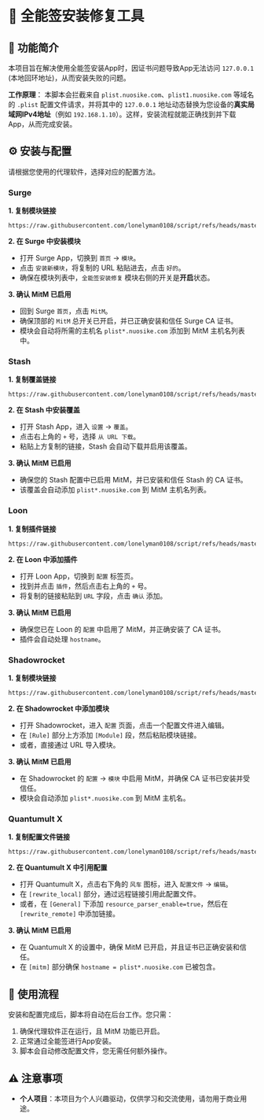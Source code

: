 # 🔧 全能签安装修复工具

    

## 🎯 功能简介

本项目旨在解决使用全能签安装App时，因证书问题导致App无法访问 `127.0.0.1` (本地回环地址)，从而安装失败的问题。

**工作原理**：
本脚本会拦截来自 `plist.nuosike.com`、`plist1.nuosike.com` 等域名的 `.plist` 配置文件请求，并将其中的 `127.0.0.1` 地址动态替换为您设备的**真实局域网IPv4地址**（例如 `192.168.1.10`）。这样，安装流程就能正确找到并下载App，从而完成安装。

## ⚙️ 安装与配置

请根据您使用的代理软件，选择对应的配置方法。

### **Surge**

**1. 复制模块链接**

    https://raw.githubusercontent.com/lonelyman0108/script/refs/heads/master/qnq_install_fix/surge/qnq_install_fix.sgmodule

**2. 在 Surge 中安装模块**

  * 打开 Surge App，切换到 `首页` -\> `模块`。
  * 点击 `安装新模块`，将复制的 URL 粘贴进去，点击 `好的`。
  * 确保在模块列表中，`全能签安装修复` 模块右侧的开关是**开启**状态。

**3. 确认 MitM 已启用**

  * 回到 Surge `首页`，点击 `MitM`。
  * 确保顶部的 `MitM` 总开关已开启，并已正确安装和信任 Surge CA 证书。
  * 模块会自动将所需的主机名 `plist*.nuosike.com` 添加到 MitM 主机名列表中。

### **Stash**

**1. 复制覆盖链接**

    https://raw.githubusercontent.com/lonelyman0108/script/refs/heads/master/qnq_install_fix/stash/qnq_install_fix.stoverride

**2. 在 Stash 中安装覆盖**

  * 打开 Stash App，进入 `设置` -\> `覆盖`。
  * 点击右上角的 `+` 号，选择 `从 URL 下载`。
  * 粘贴上方复制的链接，Stash 会自动下载并启用该覆盖。

**3. 确认 MitM 已启用**

  * 确保您的 Stash 配置中已启用 MitM，并已安装和信任 Stash 的 CA 证书。
  * 该覆盖会自动添加 `plist*.nuosike.com` 到 MitM 主机名列表。

### **Loon**

**1. 复制插件链接**

    https://raw.githubusercontent.com/lonelyman0108/script/refs/heads/master/qnq_install_fix/loon/qnq_install_fix.plugin

**2. 在 Loon 中添加插件**

  * 打开 Loon App，切换到 `配置` 标签页。
  * 找到并点击 `插件`，然后点击右上角的 `+` 号。
  * 将复制的链接粘贴到 `URL` 字段，点击 `确认` 添加。

**3. 确认 MitM 已启用**

  * 确保您已在 Loon 的 `配置` 中启用了 MitM，并正确安装了 CA 证书。
  * 插件会自动处理 `hostname`。

### **Shadowrocket**

**1. 复制模块链接**

    https://raw.githubusercontent.com/lonelyman0108/script/refs/heads/master/qnq_install_fix/shadowrocket/qnq_install_fix.module

**2. 在 Shadowrocket 中添加模块**

  * 打开 Shadowrocket，进入 `配置` 页面，点击一个配置文件进入编辑。
  * 在 `[Rule]` 部分上方添加 `[Module]` 段，然后粘贴模块链接。
  * 或者，直接通过 URL 导入模块。

**3. 确认 MitM 已启用**

  * 在 Shadowrocket 的 `配置` -\> `模块` 中启用 MitM，并确保 CA 证书已安装并受信任。
  * 模块会自动添加 `plist*.nuosike.com` 到 MitM 主机名。

### **Quantumult X**

**1. 复制配置文件链接**

    https://raw.githubusercontent.com/lonelyman0108/script/refs/heads/master/qnq_install_fix/qx/qnq_install_fix.conf
**2. 在 Quantumult X 中引用配置**

  * 打开 Quantumult X，点击右下角的 `风车` 图标，进入 `配置文件` -\> `编辑`。
  * 在 `[rewrite_local]` 部分，通过远程链接引用此配置文件。
  * 或者，在 `[General]` 下添加 `resource_parser_enable=true`，然后在 `[rewrite_remote]` 中添加链接。

**3. 确认 MitM 已启用**

  * 在 Quantumult X 的设置中，确保 MitM 已开启，并且证书已正确安装和信任。
  * 在 `[mitm]` 部分确保 `hostname = plist*.nuosike.com` 已被包含。

## 🚀 使用流程

安装和配置完成后，脚本将自动在后台工作。您只需：

1.  确保代理软件正在运行，且 MitM 功能已开启。
2.  正常通过全能签进行App安装。
3.  脚本会自动修改配置文件，您无需任何额外操作。

## ⚠️ 注意事项

  * **个人项目**：本项目为个人兴趣驱动，仅供学习和交流使用，请勿用于商业用途。